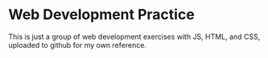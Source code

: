 # Web Development Practice

This is just a group of web development exercises with JS, HTML, and CSS, uploaded to github for my own reference.
